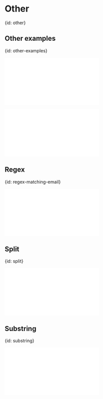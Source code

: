 # Other
{id: other}


## Other examples
{id: other-examples}


![](examples/other/PrintAdd.java)

![](examples/other/Characters.java)

## Regex
{id: regex-matching-email}

![](examples/other/MyRegex.java)

## Split
{id: split}

![](examples/other/MySimpleSplit.java)

## Substring
{id: substring}


![](examples/other/MySubstring.java)


